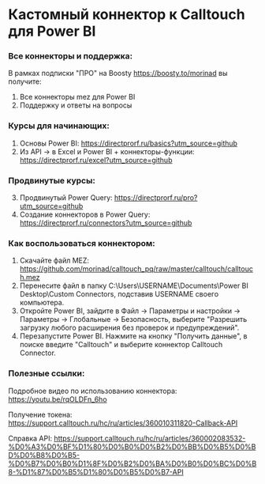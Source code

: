 # Кастомный коннектор к Calltouch для Power BI

### Все коннекторы и поддержка:
В рамках подписки "ПРО" на Boosty https://boosty.to/morinad вы получите:
1) Все коннекторы mez для Power BI 
2) Поддержку и ответы на вопросы

### Курсы для начинающих:
1) Основы Power BI: https://directprorf.ru/basics?utm_source=github
2) Из API -> в Excel и Power BI + коннекторы-функции: https://directprorf.ru/excel?utm_source=github

### Продвинутые курсы:
3) Продвинутый Power Query: https://directprorf.ru/pro?utm_source=github
4) Создание коннекторов в Power Query: https://directprorf.ru/connectors?utm_source=github


### Как воспользоваться коннектором:

1) Скачайте файл MEZ: https://github.com/morinad/calltouch_pq/raw/master/calltouch/calltouch.mez
2) Перенесите файл в папку C:\Users\USERNAME\Documents\Power BI Desktop\Custom Connectors, подставив USERNAME своего компьютера.
3) Откройте Power BI, зайдите в Файл -> Параметры и настройки -> Параметры -> Глобальные -> Безопасность, выберите "Разрешить загрузку любого расширения без проверок и предупреждений".
4) Перезапустите Power BI. Нажмите на кнопку "Получить данные", в поиске введите "Calltouch" и выберите коннектор Calltouch Connector.


### Полезные ссылки:
Подробное видео по использованию коннектора: https://youtu.be/rqOLDFn_6ho

Получение токена: https://support.calltouch.ru/hc/ru/articles/360010311820-Callback-API

Справка API: https://support.calltouch.ru/hc/ru/articles/360002083532-%D0%A3%D0%BF%D1%80%D0%B0%D0%B2%D0%BB%D0%B5%D0%BD%D0%B8%D0%B5-%D0%B7%D0%B0%D1%8F%D0%B2%D0%BA%D0%B0%D0%BC%D0%B8-%D1%87%D0%B5%D1%80%D0%B5%D0%B7-API
